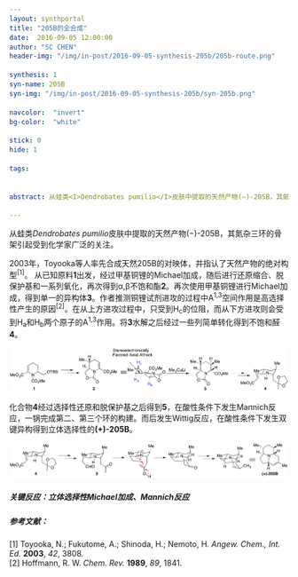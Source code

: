 ```yaml
---
layout: synthportal
title: "205B的全合成"
date:  2016-09-05 12:00:00
author: "SC CHEN"
header-img: "/img/in-post/2016-09-05-synthesis-205b/205b-route.png"

synthesis: 1
syn-name: 205B
syn-img: "/img/in-post/2016-09-05-synthesis-205b/syn-205b.png"

navcolor:  "invert"
bg-color:  "white"

stick: 0
hide: 1

tags: 


abstract: 从蛙类<I>Dendrobates pumilio</I>皮肤中提取的天然产物(−)-205B，其氮杂三环的骨架受到合成化学家广泛的关注。

---
```


从蛙类<I>Dendrobates pumilio</I>皮肤中提取的天然产物(−)-205B，其氮杂三环的骨架引起受到化学家广泛的关注。

2003年，Toyooka等人率先合成天然205B的对映体，并指认了天然产物的绝对构型<sup>[1]</sup>。 从已知原料<strong>1</strong>出发，经过甲基铜锂的Michael加成，随后进行还原缩合、脱保护基和一系列氧化，再次得到α,β不饱和酯<strong>2</strong>。再次使用甲基铜锂进行Michael加成，得到单一的异构体<strong>3</strong>。作者推测铜锂试剂进攻的过程中A<sup>1,3</sup>空间作用是高选择性产生的原因<sup>[2]</sup>。在从上方进攻过程中，只受到H<sub>c</sub>的位阻，而从下方进攻则会受到H<sub>a</sub>和H<sub>b</sub>两个原子的A<sup>1,3</sup>作用。将<strong>3</strong>水解之后经过一些列简单转化得到不饱和醛<strong>4</strong>。

![205b](/img/in-post/2016-09-05-synthesis-205b/1.png)

化合物<strong>4</strong>经过选择性还原和脱保护基之后得到<strong>5</strong>，在酸性条件下发生Mannich反应，一锅完成第二、第三个环的构建。而后发生Wittig反应，在酸性条件下发生双键异构得到立体选择性的<strong>(+)-205B</strong>。

![205b](/img/in-post/2016-09-05-synthesis-205b/2.png)

##### 关键反应：立体选择性Michael加成、Mannich反应

##### 参考文献：

[1]    Toyooka, N.; Fukutome, A.; Shinoda, H.; Nemoto, H. <i> Angew. Chem., Int. Ed.</i> <strong>2003</strong>, <i>42</i>, 3808.<br/>
[2]    Hoffmann, R. W. <i>Chem. Rev.</i> <strong>1989</strong>, <i>89</i>, 1841.
